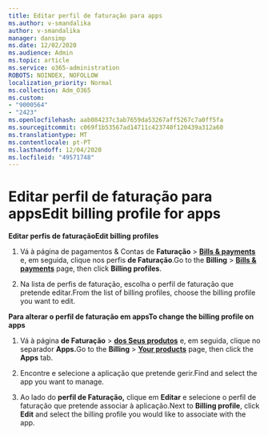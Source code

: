 ```yaml
---
title: Editar perfil de faturação para apps
ms.author: v-smandalika
author: v-smandalika
manager: dansimp
ms.date: 12/02/2020
ms.audience: Admin
ms.topic: article
ms.service: o365-administration
ROBOTS: NOINDEX, NOFOLLOW
localization_priority: Normal
ms.collection: Adm_O365
ms.custom:
- "9000564"
- "2423"
ms.openlocfilehash: aab084237c3ab7659da53267aff5267c7a0ff5fa
ms.sourcegitcommit: c069f1b53567ad14711c423740f120439a312a60
ms.translationtype: MT
ms.contentlocale: pt-PT
ms.lasthandoff: 12/04/2020
ms.locfileid: "49571748"
---
```

# <a name="edit-billing-profile-for-apps"></a><span data-ttu-id="c35d9-102">Editar perfil de faturação para apps</span><span class="sxs-lookup"><span data-stu-id="c35d9-102">Edit billing profile for apps</span></span>

<span data-ttu-id="c35d9-103">**Editar perfis de faturação**</span><span class="sxs-lookup"><span data-stu-id="c35d9-103">**Edit billing profiles**</span></span>

1. <span data-ttu-id="c35d9-104">Vá à página de pagamentos & Contas de **Faturação**  >  **[Bills & payments](https://go.microsoft.com/fwlink/p/?linkid=848039)** e, em seguida, clique nos perfis **de Faturação**.</span><span class="sxs-lookup"><span data-stu-id="c35d9-104">Go to the **Billing** > **[Bills & payments](https://go.microsoft.com/fwlink/p/?linkid=848039)** page, then click **Billing profiles**.</span></span>

2. <span data-ttu-id="c35d9-105">Na lista de perfis de faturação, escolha o perfil de faturação que pretende editar.</span><span class="sxs-lookup"><span data-stu-id="c35d9-105">From the list of billing profiles, choose the billing profile you want to edit.</span></span>

<span data-ttu-id="c35d9-106">**Para alterar o perfil de faturação em apps**</span><span class="sxs-lookup"><span data-stu-id="c35d9-106">**To change the billing profile on apps**</span></span>

1. <span data-ttu-id="c35d9-107">Vá à página **de Faturação**  >  **[dos Seus produtos](https://go.microsoft.com/fwlink/p/?linkid=842054)** e, em seguida, clique no separador **Apps.**</span><span class="sxs-lookup"><span data-stu-id="c35d9-107">Go to the **Billing** > **[Your products](https://go.microsoft.com/fwlink/p/?linkid=842054)** page, then click the **Apps** tab.</span></span>

2. <span data-ttu-id="c35d9-108">Encontre e selecione a aplicação que pretende gerir.</span><span class="sxs-lookup"><span data-stu-id="c35d9-108">Find and select the app you want to manage.</span></span>  

3. <span data-ttu-id="c35d9-109">Ao lado do **perfil de Faturação,** clique em **Editar** e selecione o perfil de faturação que pretende associar à aplicação.</span><span class="sxs-lookup"><span data-stu-id="c35d9-109">Next to **Billing profile**, click **Edit** and select the billing profile you would like to associate with the app.</span></span>
